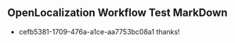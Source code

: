 ## OpenLocalization Workflow Test MarkDown

* cefb5381-1709-476a-a1ce-aa7753bc08a1 
thanks!



<!--HONumber=Jan16_HO4-->
